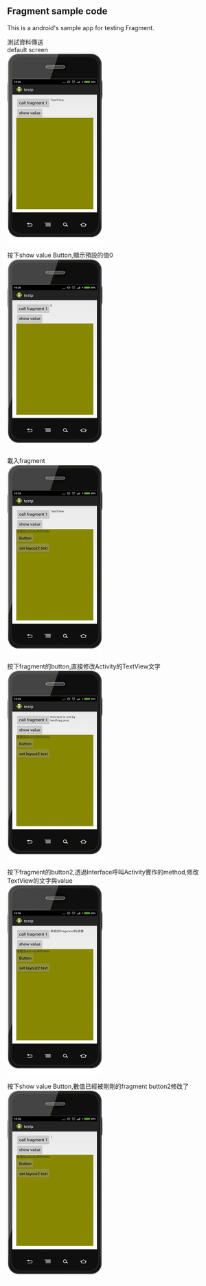 Fragment sample code
-----------------------------------
This is a android's sample app for testing Fragment.

測試資料傳送  <br />
default screen  <br />
![github](https://github.com/DeanHuangTW/AndroidFragmenttest/blob/master/screenshot/default.png "github")

按下show value Button,顯示預設的值0 <br />
![github](https://github.com/DeanHuangTW/AndroidFragmenttest/blob/master/screenshot/showValue1.png "github")

載入fragment <br />
![github](https://github.com/DeanHuangTW/AndroidFragmenttest/blob/master/screenshot/callFrag.png "github")

按下fragment的button,直接修改Activity的TextView文字 <br />
![github](https://github.com/DeanHuangTW/AndroidFragmenttest/blob/master/screenshot/PressFragButton1.png "github")

按下fragment的button2,透過Interface呼叫Activity實作的method,修改TextView的文字與value <br />
![github](https://github.com/DeanHuangTW/AndroidFragmenttest/blob/master/screenshot/PressFragButton2.png "github")

按下show value Button,數值已經被剛剛的fragment button2修改了 <br />
![github](https://github.com/DeanHuangTW/AndroidFragmenttest/blob/master/screenshot/showValue2.png "github")